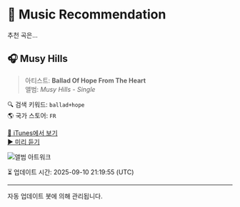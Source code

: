 
# 🎵 Music Recommendation

추천 곡은...

## 🎧 Musy Hills  
> 아티스트: **Ballad Of Hope From The Heart**  
> 앨범: _Musy Hills - Single_  

🔍 검색 키워드: `ballad+hope`  
🌎 국가 스토어: `FR`

[🔗 iTunes에서 보기](https://music.apple.com/fr/album/musy-hills/1603472320?i=1603472321&uo=4)  
[▶️ 미리 듣기](https://audio-ssl.itunes.apple.com/itunes-assets/AudioPreview126/v4/4c/a8/f4/4ca8f40a-9be1-d781-1167-b2a18886d289/mzaf_8028272218015355906.plus.aac.p.m4a)

![앨범 아트워크](https://is1-ssl.mzstatic.com/image/thumb/Music126/v4/33/82/4a/33824ac3-ba51-1c2d-d9ec-2b9c85d70e50/0.jpg/100x100bb.jpg)

⏳ 업데이트 시간: 2025-09-10 21:19:55 (UTC)

---
자동 업데이트 봇에 의해 관리됩니다.
